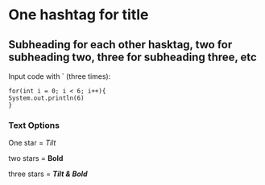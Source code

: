 # One hashtag for title
## Subheading for each other hasktag, two for subheading two, three for subheading three, etc

Input code with ` (three times):

```
for(int i = 0; i < 6; i++){
System.out.println(6)
}
```

### Text Options

One star = *Tilt*

two stars = **Bold**

three stars = ***Tilt & Bold***
